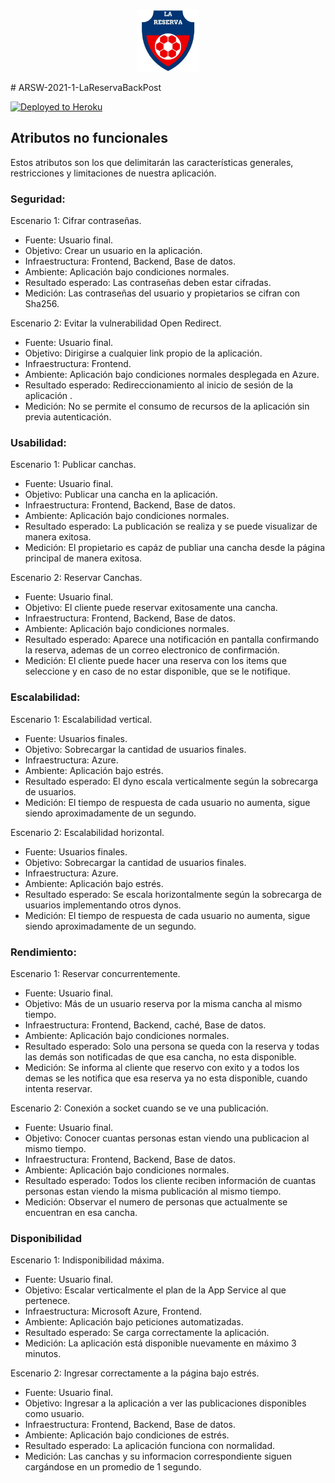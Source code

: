  <p align="center"> <img src="https://github.com/LA-RESERVA/ARSW-2021-1-LaReservaFront/blob/master/css/img/Logo.png" width="100" height="100"> </p>
# ARSW-2021-1-LaReservaBackPost

[![Deployed to Heroku](https://www.herokucdn.com/deploy/button.png)](https://cherry-surprise-79251.herokuapp.com/)


## **Atributos no funcionales**

Estos atributos son los que delimitarán las características generales, restricciones y limitaciones de nuestra aplicación.

### Seguridad:

Escenario 1: Cifrar contraseñas.

- Fuente: Usuario final.
- Objetivo: Crear un usuario en la aplicación.
- Infraestructura: Frontend, Backend, Base de datos.
- Ambiente: Aplicación bajo condiciones normales.
- Resultado esperado: Las contraseñas deben estar cifradas.
- Medición: Las contraseñas del usuario y propietarios se cifran con Sha256.


Escenario 2: Evitar la vulnerabilidad Open Redirect.

- Fuente: Usuario final.
- Objetivo: Dirigirse a cualquier link propio de la aplicación.
- Infraestructura: Frontend.
- Ambiente: Aplicación bajo condiciones normales desplegada en Azure.
- Resultado esperado: Redireccionamiento al inicio de sesión de la aplicación .
- Medición: No se permite el consumo de recursos de la aplicación sin previa autenticación.


### Usabilidad:

Escenario 1: Publicar canchas.

- Fuente: Usuario final.
- Objetivo: Publicar una cancha en la aplicación.
- Infraestructura: Frontend, Backend, Base de datos.
- Ambiente: Aplicación bajo condiciones normales.
- Resultado esperado: La publicación se realiza y se puede visualizar de manera exitosa.
- Medición: El propietario es capáz de publiar una cancha desde la página principal de manera exitosa.

Escenario 2: Reservar Canchas.

- Fuente: Usuario final.
- Objetivo: El cliente puede reservar exitosamente una cancha.
- Infraestructura: Frontend, Backend, Base de datos.
- Ambiente: Aplicación bajo condiciones normales.
- Resultado esperado: Aparece una notificación en pantalla confirmando la reserva, ademas de un correo electronico de confirmación.
- Medición: El cliente puede hacer una reserva con los items que seleccione y en caso de no estar disponible, que se le notifique.

### Escalabilidad:

Escenario 1: Escalabilidad vertical.

- Fuente: Usuarios finales.
- Objetivo: Sobrecargar la cantidad de usuarios finales.
- Infraestructura: Azure.
- Ambiente: Aplicación bajo estrés.
- Resultado esperado: El dyno escala verticalmente según la sobrecarga de usuarios.
- Medición: El tiempo de respuesta de cada usuario no aumenta, sigue siendo aproximadamente de un segundo.


Escenario 2: Escalabilidad horizontal.

- Fuente: Usuarios finales.
- Objetivo: Sobrecargar la cantidad de usuarios finales.
- Infraestructura: Azure.
- Ambiente: Aplicación bajo estrés.
- Resultado esperado: Se escala horizontalmente según la sobrecarga de usuarios implementando otros dynos.
- Medición: El tiempo de respuesta de cada usuario no aumenta, sigue siendo aproximadamente de un segundo.


### Rendimiento:

Escenario 1: Reservar concurrentemente.

- Fuente: Usuario final.
- Objetivo: Más de un usuario reserva por la misma cancha al mismo tiempo.
- Infraestructura: Frontend, Backend, caché, Base de datos.
- Ambiente: Aplicación bajo condiciones normales.
- Resultado esperado: Solo una persona se queda con la reserva y todas las demás son notificadas de que esa cancha, no esta disponible.
- Medición: Se informa al cliente que reservo con exito y a todos los demas se les notifica que esa reserva ya no esta  disponible, cuando intenta reservar.

Escenario 2: Conexión a socket cuando se ve una publicación. 

- Fuente: Usuario final.
- Objetivo: Conocer cuantas personas estan viendo una publicacion al mismo tiempo.
- Infraestructura: Frontend, Backend, Base de datos.
- Ambiente: Aplicación bajo condiciones normales.
- Resultado esperado: Todos los cliente reciben información de cuantas personas estan viendo la misma publicación al mismo tiempo.
- Medición: Observar el numero de personas que actualmente se encuentran en esa cancha. 

### Disponibilidad

Escenario 1: Indisponibilidad máxima.

- Fuente: Usuario final.
- Objetivo: Escalar verticalmente el plan de la App Service al que pertenece.
- Infraestructura: Microsoft Azure, Frontend.
- Ambiente: Aplicación bajo peticiones automatizadas.
- Resultado esperado: Se carga correctamente la aplicación.
- Medición: La aplicación está disponible nuevamente en máximo 3 minutos.

Escenario 2: Ingresar correctamente a la página bajo estrés.

- Fuente: Usuario final.
- Objetivo: Ingresar a la aplicación a ver las publicaciones disponibles como usuario.
- Infraestructura: Frontend, Backend, Base de datos.
- Ambiente: Aplicación bajo condiciones de estrés.
- Resultado esperado: La aplicación funciona con normalidad.
- Medición: Las canchas y su informacion correspondiente siguen cargándose en un promedio de 1 segundo.
